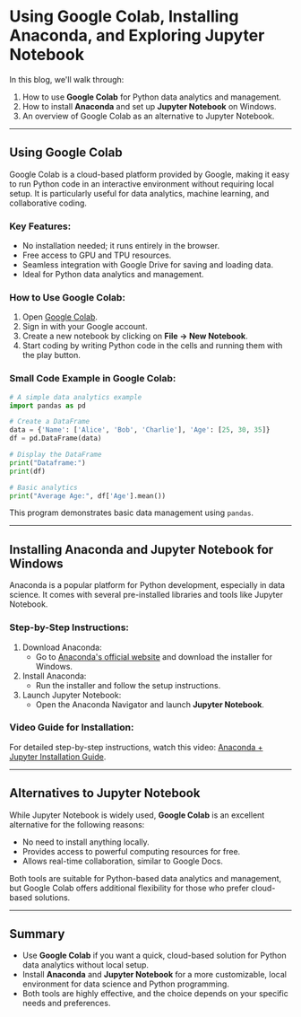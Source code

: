 
# Using Google Colab, Installing Anaconda, and Exploring Jupyter Notebook

In this blog, we'll walk through:
1. How to use **Google Colab** for Python data analytics and management.
2. How to install **Anaconda** and set up **Jupyter Notebook** on Windows.
3. An overview of Google Colab as an alternative to Jupyter Notebook.

---

## **Using Google Colab**
Google Colab is a cloud-based platform provided by Google, making it easy to run Python code in an interactive environment without requiring local setup. It is particularly useful for data analytics, machine learning, and collaborative coding.

### **Key Features**:
- No installation needed; it runs entirely in the browser.
- Free access to GPU and TPU resources.
- Seamless integration with Google Drive for saving and loading data.
- Ideal for Python data analytics and management.

### **How to Use Google Colab**:
1. Open [Google Colab](https://colab.research.google.com).
2. Sign in with your Google account.
3. Create a new notebook by clicking on **File → New Notebook**.
4. Start coding by writing Python code in the cells and running them with the play button.

### **Small Code Example in Google Colab**:
```python
# A simple data analytics example
import pandas as pd

# Create a DataFrame
data = {'Name': ['Alice', 'Bob', 'Charlie'], 'Age': [25, 30, 35]}
df = pd.DataFrame(data)

# Display the DataFrame
print("Dataframe:")
print(df)

# Basic analytics
print("Average Age:", df['Age'].mean())
```
This program demonstrates basic data management using `pandas`.

---

## **Installing Anaconda and Jupyter Notebook for Windows**
Anaconda is a popular platform for Python development, especially in data science. It comes with several pre-installed libraries and tools like Jupyter Notebook.

### **Step-by-Step Instructions**:
1. Download Anaconda:
   - Go to [Anaconda's official website](https://www.anaconda.com/products/distribution) and download the installer for Windows.
2. Install Anaconda:
   - Run the installer and follow the setup instructions.
3. Launch Jupyter Notebook:
   - Open the Anaconda Navigator and launch **Jupyter Notebook**.

### **Video Guide for Installation**:
For detailed step-by-step instructions, watch this video: [Anaconda + Jupyter Installation Guide](https://www.youtube.com/watch?v=WUeBzT43JyY&t=472s).

---

## **Alternatives to Jupyter Notebook**
While Jupyter Notebook is widely used, **Google Colab** is an excellent alternative for the following reasons:
- No need to install anything locally.
- Provides access to powerful computing resources for free.
- Allows real-time collaboration, similar to Google Docs.

Both tools are suitable for Python-based data analytics and management, but Google Colab offers additional flexibility for those who prefer cloud-based solutions.

---

## **Summary**
- Use **Google Colab** if you want a quick, cloud-based solution for Python data analytics without local setup.
- Install **Anaconda** and **Jupyter Notebook** for a more customizable, local environment for data science and Python programming.
- Both tools are highly effective, and the choice depends on your specific needs and preferences.
